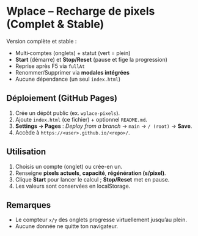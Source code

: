 # Wplace – Recharge de pixels (Complet & Stable)

Version complète et stable :
- Multi‑comptes (onglets) + statut (vert = plein)
- **Start** (démarre) et **Stop/Reset** (pause et fige la progression)
- Reprise après F5 via `fullAt`
- Renommer/Supprimer via **modales intégrées**
- Aucune dépendance (un seul `index.html`)

## Déploiement (GitHub Pages)
1. Crée un dépôt public (ex. `wplace-pixels`).
2. Ajoute `index.html` (ce fichier) + optionnel `README.md`.
3. **Settings → Pages** : *Deploy from a branch* → `main` → `/ (root)` → **Save**.
4. Accède à `https://<user>.github.io/<repo>/`.

## Utilisation
1. Choisis un compte (onglet) ou crée-en un.
2. Renseigne **pixels actuels**, **capacité**, **régénération (s/pixel)**.
3. Clique **Start** pour lancer le calcul ; **Stop/Reset** met en pause.
4. Les valeurs sont conservées en localStorage.

## Remarques
- Le compteur `x/y` des onglets progresse virtuellement jusqu’au plein.
- Aucune donnée ne quitte ton navigateur.